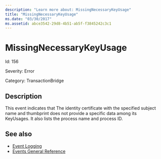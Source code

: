 ```yaml
---
description: "Learn more about: MissingNecessaryKeyUsage"
title: "MissingNecessaryKeyUsage"
ms.date: "03/30/2017"
ms.assetid: abce3542-29d8-4b51-ab5f-f3845242c3c1
---
```

# MissingNecessaryKeyUsage

Id: 156  
  
 Severity: Error  
  
 Category: TransactionBridge  
  
## Description  

 This event indicates that The identity certificate with the specified subject name and thumbprint does not provide a specific data among its KeyUsages. It also lists the process name and process ID.  
  
## See also

- [Event Logging](index.md)
- [Events General Reference](events-general-reference.md)

